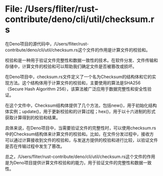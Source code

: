 # File: /Users/fliter/rust-contribute/deno/cli/util/checksum.rs

在Deno项目的源代码中，/Users/fliter/rust-contribute/deno/cli/util/checksum.rs这个文件的作用是计算文件的校验和。

校验和是一种用于验证文件完整性和数据一致性的技术。在软件分发、文件传输和存储中，计算文件的校验和可以帮助我们确定文件是否被篡改或损坏。

在Deno项目中，checksum.rs文件定义了一个名为Checksum的结构体和它的实现方法。这个结构体用于计算文件的校验和，主要使用的算法是SHA256（Secure Hash Algorithm 256），该算法被广泛应用于数据完整性和安全性验证。

在这个文件中，Checksum结构体提供了几个方法，包括new()，用于初始化结构体实例；update()，用于更新校验和的计算过程；hex()，用于以十六进制的形式获取计算得到的校验和结果。

具体来说，在Deno项目中，当需要验证文件的完整性时，可以使用checksum.rs中的Checksum结构体来计算文件的校验和。比如，在文件分发过程中，接收方可以通过计算接收到文件的校验和，与发送方提供的校验和进行比较，以验证文件是否在传输过程中发生了篡改。

总之，/Users/fliter/rust-contribute/deno/cli/util/checksum.rs这个文件的作用是为Deno项目提供计算文件校验和的能力，用于验证文件的完整性和数据一致性。

